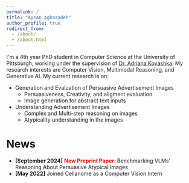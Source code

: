 ```yaml
---
permalink: /
title: "Aysan Aghazadeh"
author_profile: true
redirect_from: 
  - /about/
  - /about.html
---
```


I'm a 4th year PhD student in Computer Science at the University of Pittsburgh, working under the supervision of [Dr. Adriana Kovashka](https://people.cs.pitt.edu/~kovashka/index.htm). My research interests are Computer Vision, Multimodal Reasoning, and Generative AI. My current research is on:
* Generation and Evaluation of Persuasive Advertisement Images
  * Persuasiveness, Creativity, and aligment evaluation
  * Image generation for abstract text inputs
* Understanding Advertisement Images
  * Complex and Multi-step reasoning on images
  * Atypicality understanding in the images

News
======
* **\[September 2024\]** <span style="color:red"> **New Preprint Paper**: </span> Benchmarking VLMs’ Reasoning About Persuasive Atypical Images
* **\[May 2022\]** Joined Cellanome as a Computer Vision Intern
